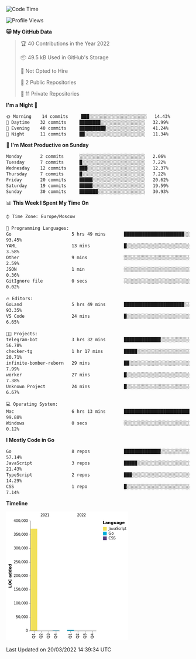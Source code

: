 <!--START_SECTION:waka-->
![Code Time](http://img.shields.io/badge/Code%20Time-216%20hrs%2055%20mins-blue)

![Profile Views](http://img.shields.io/badge/Profile%20Views-0-blue)

**🐱 My GitHub Data** 

> 🏆 40 Contributions in the Year 2022
 > 
> 📦 49.5 kB Used in GitHub's Storage 
 > 
> 🚫 Not Opted to Hire
 > 
> 📜 2 Public Repositories 
 > 
> 🔑 11 Private Repositories  
 > 
**I'm a Night 🦉** 

```text
🌞 Morning    14 commits     ███░░░░░░░░░░░░░░░░░░░░░░   14.43% 
🌆 Daytime    32 commits     ████████░░░░░░░░░░░░░░░░░   32.99% 
🌃 Evening    40 commits     ██████████░░░░░░░░░░░░░░░   41.24% 
🌙 Night      11 commits     ██░░░░░░░░░░░░░░░░░░░░░░░   11.34%

```
📅 **I'm Most Productive on Sunday** 

```text
Monday       2 commits      ░░░░░░░░░░░░░░░░░░░░░░░░░   2.06% 
Tuesday      7 commits      █░░░░░░░░░░░░░░░░░░░░░░░░   7.22% 
Wednesday    12 commits     ███░░░░░░░░░░░░░░░░░░░░░░   12.37% 
Thursday     7 commits      █░░░░░░░░░░░░░░░░░░░░░░░░   7.22% 
Friday       20 commits     █████░░░░░░░░░░░░░░░░░░░░   20.62% 
Saturday     19 commits     █████░░░░░░░░░░░░░░░░░░░░   19.59% 
Sunday       30 commits     ███████░░░░░░░░░░░░░░░░░░   30.93%

```


📊 **This Week I Spent My Time On** 

```text
⌚︎ Time Zone: Europe/Moscow

💬 Programming Languages: 
Go                       5 hrs 49 mins       ███████████████████████░░   93.45% 
YAML                     13 mins             █░░░░░░░░░░░░░░░░░░░░░░░░   3.58% 
Other                    9 mins              ░░░░░░░░░░░░░░░░░░░░░░░░░   2.59% 
JSON                     1 min               ░░░░░░░░░░░░░░░░░░░░░░░░░   0.36% 
GitIgnore file           0 secs              ░░░░░░░░░░░░░░░░░░░░░░░░░   0.02%

🔥 Editors: 
GoLand                   5 hrs 49 mins       ███████████████████████░░   93.35% 
VS Code                  24 mins             █░░░░░░░░░░░░░░░░░░░░░░░░   6.65%

🐱‍💻 Projects: 
telegram-bot             3 hrs 32 mins       ██████████████░░░░░░░░░░░   56.78% 
checker-tg               1 hr 17 mins        █████░░░░░░░░░░░░░░░░░░░░   20.71% 
infinite-bomber-reborn   29 mins             ██░░░░░░░░░░░░░░░░░░░░░░░   7.99% 
worker                   27 mins             █░░░░░░░░░░░░░░░░░░░░░░░░   7.38% 
Unknown Project          24 mins             █░░░░░░░░░░░░░░░░░░░░░░░░   6.67%

💻 Operating System: 
Mac                      6 hrs 13 mins       █████████████████████████   99.88% 
Windows                  0 secs              ░░░░░░░░░░░░░░░░░░░░░░░░░   0.12%

```

**I Mostly Code in Go** 

```text
Go                       8 repos             ██████████████░░░░░░░░░░░   57.14% 
JavaScript               3 repos             █████░░░░░░░░░░░░░░░░░░░░   21.43% 
TypeScript               2 repos             ███░░░░░░░░░░░░░░░░░░░░░░   14.29% 
CSS                      1 repo              █░░░░░░░░░░░░░░░░░░░░░░░░   7.14%

```


**Timeline**

![Chart not found](https://raw.githubusercontent.com/jeezft/jeezft/main/charts/bar_graph.png) 


 Last Updated on 20/03/2022 14:39:34 UTC
<!--END_SECTION:waka-->
